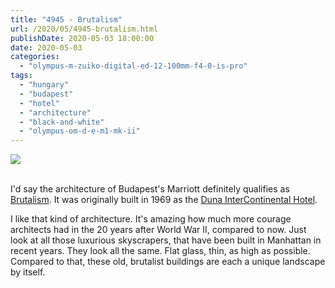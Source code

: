 ```yaml
---
title: "4945 - Brutalism"
url: /2020/05/4945-brutalism.html
publishDate: 2020-05-03 18:00:00
date: 2020-05-03
categories: 
  - "olympus-m-zuiko-digital-ed-12-100mm-f4-0-is-pro"
tags: 
  - "hungary"
  - "budapest"
  - "hotel"
  - "architecture"
  - "black-and-white"
  - "olympus-om-d-e-m1-mk-ii"
---
```

<div class="container">
<div class="center"><a target="_blank" href="https://d25zfm9zpd7gm5.cloudfront.net/1200x1200/2018/20180520_190439_lr.jpg"><img class="webfeedsFeaturedVisual" src="https://d25zfm9zpd7gm5.cloudfront.net/0600x0600/2018/20180520_190439_lr.jpg" /></a></div>
</div>
<br />

I'd say the architecture of Budapest's Marriott definitely qualifies
as
[Brutalism](https://en.wikipedia.org/wiki/Brutalist_architecture).
It was originally built in 1969 as the [Duna InterContinental
Hotel](https://www.nealprincetrust.org/id670.html).

I like that kind of architecture. It's amazing how much more courage
architects had in the 20 years after World War II, compared to now.
Just look at all those luxurious skyscrapers, that have been built
in Manhattan in recent years. They look all the same. Flat glass,
thin, as high as possible. Compared to that, these old, brutalist
buildings are each a unique landscape by itself.